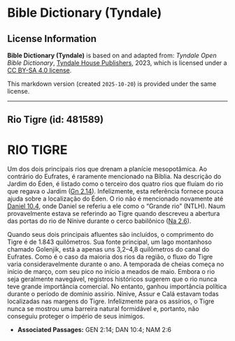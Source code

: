 # Bible Dictionary (Tyndale)

## License Information

**Bible Dictionary (Tyndale)** is based on and adapted from: _Tyndale Open Bible Dictionary_, [Tyndale House Publishers](https://tyndaleopenresources.com/), 2023, which is licensed under a [CC BY-SA 4.0 license](https://creativecommons.org/licenses/by-sa/4.0/legalcode.en).

This markdown version (created `2025-10-20`) is provided under the same license.



--------------------------------

## Rio Tigre (id: 481589)

RIO TIGRE
=========

Um dos dois principais rios que drenam a planície mesopotâmica. Ao contrário do Eufrates, é raramente mencionado na Bíblia. Na descrição do Jardim do Éden, é listado como o terceiro dos quatro rios que fluíam do rio que regava o Jardim ([Gn 2\.14](https://ref.ly/Gen2:14)). Infelizmente, esta referência fornece pouca ajuda sobre a localização do Éden. O rio não é mencionado novamente até [Daniel 10\.4](https://ref.ly/Dan10:4), onde Daniel se referiu a ele como o “Grande rio” (NTLH). Naum provavelmente estava se referindo ao Tigre quando descreveu a abertura das portas do rio de Nínive durante o cerco babilônico ([Na 2\.6](https://ref.ly/Nah2:6)).

Quando seus dois principais afluentes são incluídos, o comprimento do Tigre é de 1\.843 quilômetros. Sua fonte principal, um lago montanhoso chamado Golenjik, está a apenas uns 3,2–4,8 quilômetros do canal do Eufrates. Como é o caso da maioria dos rios da região, o fluxo do Tigre varia consideravelmente durante o ano. A temporada de cheias começa no início de março, com seu pico no início a meados de maio. Embora o rio seja geralmente navegável, registros históricos sugerem que o rio nunca teve grande importância comercial. No entanto, ganhou importância política durante o período de domínio assírio. Nínive, Assur e Calá estavam todas localizadas nas margens do Tigre. Infelizmente para os assírios, o Tigre nunca se mostrou uma barreira natural formidável e, portanto, não conseguiu proteger o império de seus inimigos.

* **Associated Passages:** GEN 2:14; DAN 10:4; NAM 2:6

